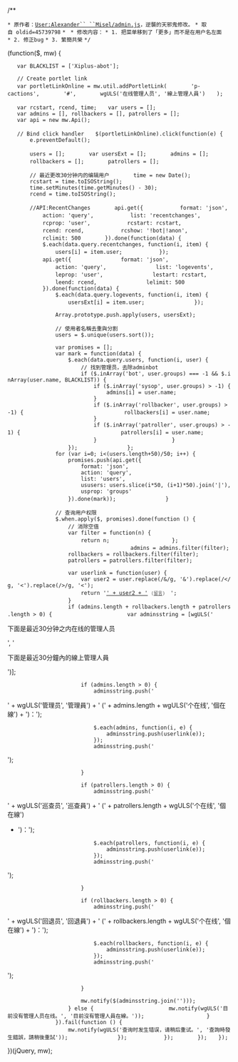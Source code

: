 /\*\*

`* 原作者：`[`User:Alexander``
 ``Misel/admin.js`](https://zh.wikipedia.org/wiki/User:Alexander_Misel/admin.js "wikilink")`，逆襲的天邪鬼修改。`
`* 取自 oldid=45739798`
`* `
`* 修改内容：`
`* 1. 把菜单移到了「更多」而不是在用户名左面`
`* 2. 修正bug`
`* 3. 繁簡共榮`
`*/`

(function($, mw) {

`   var BLACKLIST = ['Xiplus-abot'];`

`   // Create portlet link`
`   var portletLinkOnline = mw.util.addPortletLink(`
`       'p-cactions',`
`       '#',`
`       wgULS('在线管理人员', '線上管理人員')`
`   );`

`   var rcstart, rcend, time;`
`   var users = [];`
`   var admins = [], rollbackers = [], patrollers = [];`
`   var api = new mw.Api();`

`   // Bind click handler`
`   $(portletLinkOnline).click(function(e) {`
`       e.preventDefault();`

`       users = [];`
`       var usersExt = [];`
`       admins = [];`
`       rollbackers = [];`
`       patrollers = [];`

`       // 最近更改30分钟内的编辑用户`
`       time = new Date();`
`       rcstart = time.toISOString();`
`       time.setMinutes(time.getMinutes() - 30);`
`       rcend = time.toISOString();`

`       //API:RecentChanges`
`       api.get({`
`           format: 'json',`
`           action: 'query',`
`           list: 'recentchanges',`
`           rcprop: 'user',`
`           rcstart: rcstart,`
`           rcend: rcend,`
`           rcshow: '!bot|!anon',`
`           rclimit: 500`
`       }).done(function(data) {`
`           $.each(data.query.recentchanges, function(i, item) {`
`               users[i] = item.user;`
`           });`
`           api.get({`
`               format: 'json',`
`               action: 'query',`
`               list: 'logevents',`
`               leprop: 'user',`
`               lestart: rcstart,`
`               leend: rcend,`
`               lelimit: 500`
`           }).done(function(data) {`
`               $.each(data.query.logevents, function(i, item) {`
`                   usersExt[i] = item.user;`
`               });`

`               Array.prototype.push.apply(users, usersExt);`

`               // 使用者名稱去重與分割`
`               users = $.unique(users.sort());`

`               var promises = [];`
`               var mark = function(data) {`
`                   $.each(data.query.users, function(i, user) {`
`                       // 找到管理员，去除adminbot`
`                       if ($.inArray('bot', user.groups) === -1 && $.inArray(user.name, BLACKLIST)) {`
`                           if ($.inArray('sysop', user.groups) > -1) {`
`                               admins[i] = user.name;`
`                           }`
`                           if ($.inArray('rollbacker', user.groups) > -1) {`
`                               rollbackers[i] = user.name;`
`                           }`
`                           if ($.inArray('patroller', user.groups) > -1) {`
`                               patrollers[i] = user.name;`
`                           }`
`                       }`
`                   });`
`               };`
`               for (var i=0; i<(users.length+50)/50; i++) {`
`                   promises.push(api.get({`
`                       format: 'json',`
`                       action: 'query',`
`                       list: 'users',`
`                       ususers: users.slice(i*50, (i+1)*50).join('|'),`
`                       usprop: 'groups'`
`                   }).done(mark));`
`               }`

`               // 查询用户权限`
`               $.when.apply($, promises).done(function () {`
`                   // 消除空值`
`                   var filter = function(n) {`
`                       return n;`
`                   };`
`                   `
`                   admins = admins.filter(filter);`
`                   rollbackers = rollbackers.filter(filter);`
`                   patrollers = patrollers.filter(filter);`

`                   var userlink = function(user) {`
`                       var user2 = user.replace(/&/g, '&').replace(/</g, '<').replace(/>/g, '<');`
`                       return '`<a href="/wiki/User:' + user2 + '" target="_blank">`' + user2 + '`</a>` `<small style="opacity:.75;">`(`<a href="/wiki/User talk:' + user2 + '" target="_blank">`留言`</a>`)`</small>`　';`
`                   }`
`                   `
`                   if (admins.length + rollbackers.length + patrollers.length > 0) {`
`                       var adminsstring = [wgULS('`

下面是最近30分钟之内在线的管理人员

', '

下面是最近30分鐘內的線上管理人員

')\];

`                       if (admins.length > 0) {`
`                           adminsstring.push('`

' + wgULS('管理员', '管理員') + ' (' + admins.length + wgULS('个在线', '個在線') +
')：');

`                           $.each(admins, function(i, e) {`
`                               adminsstring.push(userlink(e));`
`                           });`
`                           adminsstring.push('`

');

`                       }`

`                       if (patrollers.length > 0) {`
`                           adminsstring.push('`

' + wgULS('巡查员', '巡查員') + ' (' + patrollers.length + wgULS('个在线', '個在線')
+ ')：');

`                           $.each(patrollers, function(i, e) {`
`                               adminsstring.push(userlink(e));`
`                           });`
`                           adminsstring.push('`

');

`                       }`

`                       if (rollbackers.length > 0) {`
`                           adminsstring.push('`

' + wgULS('回退员', '回退員') + ' (' + rollbackers.length + wgULS('个在线',
'個在線') + ')：');

`                           $.each(rollbackers, function(i, e) {`
`                               adminsstring.push(userlink(e));`
`                           });`
`                           adminsstring.push('`

');

`                       }`

`                       mw.notify($(adminsstring.join('')));`
`                   } else {`
`                       mw.notify(wgULS('目前没有管理人员在线。', '目前沒有管理人員在線。'));`
`                   }`
`               }).fail(function () {`
`                   mw.notify(wgULS('查询时发生错误，请稍后重试。', '查詢時發生錯誤，請稍後重試'));`
`               });`
`           });`
`       });`
`   });`

})(jQuery, mw);